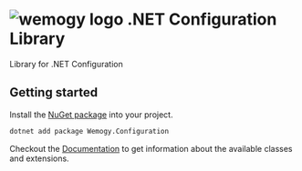 # ![wemogy logo](https://wemogyimages.blob.core.windows.net/logos/wemogy-github-tiny.png) .NET Configuration Library

Library for .NET Configuration

## Getting started

Install the [NuGet package](https://www.nuget.org/packages/Wemogy.Configuration) into your project.

```bash
dotnet add package Wemogy.Configuration
```

Checkout the [Documentation](https://libs-configuration.docs.wemogy.com/) to get information about the available classes and extensions.
